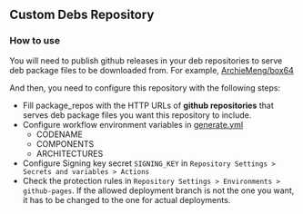 ## Custom Debs Repository

### How to use

You will need to publish github releases in your deb repositories to serve deb package files to be downloaded from. For example, [ArchieMeng/box64](https://github.com/ArchieMeng/box64)

And then, you need to configure this repository with the following steps:

- Fill package_repos with the HTTP URLs of **github repositories** that serves deb package files you want this repository to include.
- Configure workflow environment variables in [generate.yml](.github/workflows/generate.yml)
  - CODENAME
  - COMPONENTS
  - ARCHITECTURES
- Configure Signing key secret `SIGNING_KEY` in `Repository Settings > Secrets and variables > Actions`
- Check the protection rules in `Repository Settings > Environments > github-pages`. If the allowed deployment branch is not the one you want, it has to be changed to the one for actual deployments.